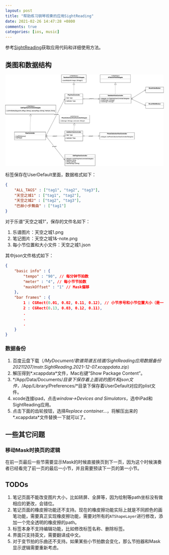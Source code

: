 ```yaml
---
layout: post
title: "帮助练习钢琴视奏的应用SightReading"
date: 2021-02-26 14:47:28 +0800
comments: true
categories: [ios, music]
---
```


<!-- more -->

参考[SightReading](https://github.com/hongchaozhang/SightReading)获取应用代码和详细使用方法。

## 类图和数据结构

![SightReadingClassDiagram](/images/SightReadingClassDiagram.jpg)

标签保存在UserDefault里面，数据格式如下：

```json
{
    "ALL_TAGS" : ["tag1", "tag2", "tag3"],
    "天空之城1" : ["tag1", "tag2"],
    "天空之城2" : ["tag2", "tag3"],
    "巴赫小步舞曲" : ["tag1"]
}
```

对于乐谱“天空之城1”，保存的文件名如下：

1. 乐谱图片：天空之城1.png
2. 笔记图片：天空之城1&-note.png
3. 每小节位置和大小文件：天空之城1.json

其中json文件格式如下：

```json
{
    "basic info" : {
        "tempo" : "90", // 每分钟节拍数
        "meter" : "4", // 每小节节拍数
        "maskOffset" : "1" // Mask偏移
    },
    "bar frames" : {
        1 : CGRect(0.01, 0.02, 0.11, 0.12), // 小节序号和小节位置大小（是一个比例值，相对于整个乐谱图片的大小），最终显示的时候需要根据实际显示的乐谱的大小算出每个小节的位置和大小
        2 : CGRect(0.13, 0.03, 0.12, 0.11),
        .
        .
        .
    }
}
```
### 数据备份

1. 百度云盘下载（*/MyDocument/歌谱简谱五线谱/SightReading应用数据备份20211207/mstr.SightReading.2021-12-07.xcappdata.zip*）
2. 解压得到*.xcappdata*文件，Mac右键“Show Package Content”。
3. */App/Data/Documents/*目录下保存着上面说的图片和json文件，*/App/Library/Preferences/*目录下保存着UserDefault对应的plist文件。
4. xcode连接ipad，点击*window->Devices and  Simulators*，选中iPad和SightReading应用。
5. 点击下面的齿轮按钮，选择*Replace container...*，将解压出来的*.xcappdata*文件替换一下就可以了。

## 一些其它问题
### 移动Mask时换页的逻辑
在前一页最后一些节需要显示Mask的时候直接换页到下一页，因为这个时候演奏者已经看完了前一页的最后一小节，并且需要预读下一页的第一小节。

## TODOs

1. 笔记页面不能改变图片大小，比如转屏、全屏等，因为绘制等path坐标没有做相应的更改，会错位。
2. 笔记页面的橡皮擦功能还不支持。现在的橡皮擦功能实际上就是不同颜色的画笔功能，需要真正实现橡皮擦功能，需要对所有的`ATShapeLayer`进行修改，添加一个完全透明的橡皮擦的path。
3. 标签本身不支持编辑功能，比如修改标签名称、删除标签。
4. 界面只支持英文，需要翻译成中文。
5. 对于变节拍的乐曲还不支持。如果某些小节拍数会变化，那么节拍器和Mask显示逻辑需要重新考虑。

